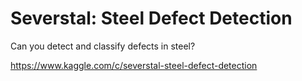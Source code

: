 # Severstal: Steel Defect Detection

Can you detect and classify defects in steel?

https://www.kaggle.com/c/severstal-steel-defect-detection